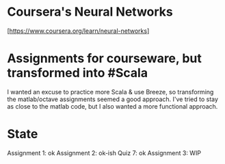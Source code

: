 # Coursera's Neural Networks
[https://www.coursera.org/learn/neural-networks]

# Assignments for courseware, but transformed into #Scala
I wanted an excuse to practice more Scala & use Breeze, so transforming the matlab/octave assignments seemed a good approach.
I've tried to stay as close to the matlab code, but I also wanted a more functional approach.

# State
Assignment 1: ok
Assignment 2: ok-ish
Quiz 7: ok
Assignment 3: WIP